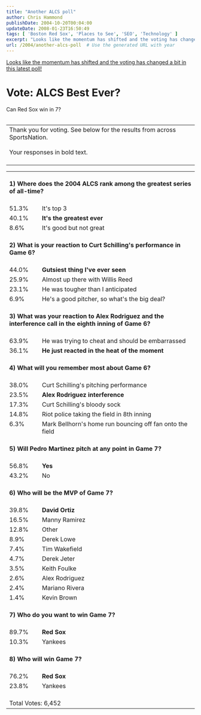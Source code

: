 ```yaml
---
title: "Another ALCS poll"
author: Chris Hammond
publishDate: 2004-10-20T00:04:00
updateDate: 2008-01-23T16:50:49
tags: [ 'Boston Red Sox', 'Places to See', 'SEO', 'Technology' ]
excerpt: "Looks like the momentum has shifted and the voting has changed a bit in this latest poll! Vote: ALCS Best Ever? Can Red Sox win in 7?    Thank you for voting. See below for the results from across SportsNation.Your responses in bold text.      1) Where does the 2004 ALCS rank among the greatest series of all-time?  51.3% It's top 3  40.1% It's the greatest ever  8.6% It's good but not great  2) What is your reaction to Curt Schilling's performance in Game 6?  44.0% Gutsiest thing I've ever seen  25.9% Almost up there with Willis Reed  23.1% He was tougher than I anticipated  6.9% He's a good pitcher, so what's the big deal?  3) What was your reaction to Alex Rodriguez and the interference call in the eighth inning of Game 6?  63.9% He was trying to cheat and should be embarrassed  36.1% He just reacted in the heat of the moment  4) What will you remember most about Game 6?  38.0% Curt Schilling's pitching performance  23.5% Alex Rodriguez interference  17.3% Curt Schilling's bloody sock  14.8% Riot police taking the field in 8th inning  6.3% Mark Bellhorn's home run bouncing off fan onto the field  5) Will Pedro Martinez pitch at any point in Game 7?  56.8% Yes  43.2% No  6) Who will be the MVP of Game 7?  39.8% David Ortiz  16.5% Manny Ramirez  12.8% Other  8.9% Derek Lowe  7.4% Tim Wakefield  4.7% Derek Jeter  3.5% Keith Foulke  2.6% Alex Rodriguez  2.4% Mariano Rivera  1.4% Kevin Brown  7) Who do you want to win Game 7?  89.7% Red Sox  10.3% Yankees  8) Who will win Game 7?  76.2% Red Sox  23.8% Yankees  Total Votes:..."
url: /2004/another-alcs-poll  # Use the generated URL with year
---
```

<P><A href="https://proxy.espn.go.com/chat/sportsnation/polling?event_id=938">Looks like the momentum has shifted and the voting has changed a bit in this latest poll!</A></P> <H1>Vote: ALCS Best Ever?</H1> <P>Can Red Sox win in 7?<BR><BR> <TABLE> <TBODY> <TR> <TD>Thank you for voting. See below for the results from across SportsNation.<BR><BR>Your responses in bold text.<BR><BR></TD></TR></TBODY></TABLE> <FORM action=polling method=get><INPUT type=hidden value=1 name=incomming><INPUT type=hidden value=938 name=event_id>  <TABLE cellSpacing=0 cellPadding=0 border=0> <TBODY> <TR> <TD vAlign=top align=left colSpan=2><BR><STRONG>1) Where does the 2004 ALCS rank among the greatest series of all-time?</STRONG><BR><BR></TD></TR> <TR> <TD vAlign=top align=left>51.3%</TD> <TD vAlign=top align=left>It's top 3<BR><I></I></TD></TR> <TR> <TD vAlign=top align=left>40.1%</TD> <TD vAlign=top align=left><STRONG>It's the greatest ever</STRONG><BR><I></I></TD></TR> <TR> <TD vAlign=top align=left>8.6%</TD> <TD vAlign=top align=left>It's good but not great<BR><I></I></TD></TR> <TR> <TD vAlign=top align=left colSpan=2><BR><STRONG>2) What is your reaction to Curt Schilling's performance in Game 6?</STRONG><BR><BR></TD></TR> <TR> <TD vAlign=top align=left>44.0%</TD> <TD vAlign=top align=left><STRONG>Gutsiest thing I've ever seen</STRONG><BR><I></I></TD></TR> <TR> <TD vAlign=top align=left>25.9%</TD> <TD vAlign=top align=left>Almost up there with Willis Reed<BR><I></I></TD></TR> <TR> <TD vAlign=top align=left>23.1%</TD> <TD vAlign=top align=left>He was tougher than I anticipated<BR><I></I></TD></TR> <TR> <TD vAlign=top align=left>6.9%</TD> <TD vAlign=top align=left>He's a good pitcher, so what's the big deal?<BR><I></I></TD></TR> <TR> <TD vAlign=top align=left colSpan=2><BR><STRONG>3) What was your reaction to Alex Rodriguez and the interference call in the eighth inning of Game 6?</STRONG><BR><BR></TD></TR> <TR> <TD vAlign=top align=left>63.9%</TD> <TD vAlign=top align=left>He was trying to cheat and should be embarrassed<BR><I></I></TD></TR> <TR> <TD vAlign=top align=left>36.1%</TD> <TD vAlign=top align=left><STRONG>He just reacted in the heat of the moment</STRONG><BR><I></I></TD></TR> <TR> <TD vAlign=top align=left colSpan=2><BR><STRONG>4) What will you remember most about Game 6?</STRONG><BR><BR></TD></TR> <TR> <TD vAlign=top align=left>38.0%</TD> <TD vAlign=top align=left>Curt Schilling's pitching performance<BR><I></I></TD></TR> <TR> <TD vAlign=top align=left>23.5%</TD> <TD vAlign=top align=left><STRONG>Alex Rodriguez interference</STRONG><BR><I></I></TD></TR> <TR> <TD vAlign=top align=left>17.3%</TD> <TD vAlign=top align=left>Curt Schilling's bloody sock<BR><I></I></TD></TR> <TR> <TD vAlign=top align=left>14.8%</TD> <TD vAlign=top align=left>Riot police taking the field in 8th inning<BR><I></I></TD></TR> <TR> <TD vAlign=top align=left>6.3%</TD> <TD vAlign=top align=left>Mark Bellhorn's home run bouncing off fan onto the field<BR><I></I></TD></TR> <TR> <TD vAlign=top align=left colSpan=2><BR><STRONG>5) Will Pedro Martinez pitch at any point in Game 7?</STRONG><BR><BR></TD></TR> <TR> <TD vAlign=top align=left>56.8%</TD> <TD vAlign=top align=left><STRONG>Yes</STRONG><BR><I></I></TD></TR> <TR> <TD vAlign=top align=left>43.2%</TD> <TD vAlign=top align=left>No<BR><I></I></TD></TR> <TR> <TD vAlign=top align=left colSpan=2><BR><STRONG>6) Who will be the MVP of Game 7?</STRONG><BR><BR></TD></TR> <TR> <TD vAlign=top align=left>39.8%</TD> <TD vAlign=top align=left><STRONG>David Ortiz</STRONG><BR><I></I></TD></TR> <TR> <TD vAlign=top align=left>16.5%</TD> <TD vAlign=top align=left>Manny Ramirez<BR><I></I></TD></TR> <TR> <TD vAlign=top align=left>12.8%</TD> <TD vAlign=top align=left>Other<BR><I></I></TD></TR> <TR> <TD vAlign=top align=left>8.9%</TD> <TD vAlign=top align=left>Derek Lowe<BR><I></I></TD></TR> <TR> <TD vAlign=top align=left>7.4%</TD> <TD vAlign=top align=left>Tim Wakefield<BR><I></I></TD></TR> <TR> <TD vAlign=top align=left>4.7%</TD> <TD vAlign=top align=left>Derek Jeter<BR><I></I></TD></TR> <TR> <TD vAlign=top align=left>3.5%</TD> <TD vAlign=top align=left>Keith Foulke<BR><I></I></TD></TR> <TR> <TD vAlign=top align=left>2.6%</TD> <TD vAlign=top align=left>Alex Rodriguez<BR><I></I></TD></TR> <TR> <TD vAlign=top align=left>2.4%</TD> <TD vAlign=top align=left>Mariano Rivera<BR><I></I></TD></TR> <TR> <TD vAlign=top align=left>1.4%</TD> <TD vAlign=top align=left>Kevin Brown<BR><I></I></TD></TR> <TR> <TD vAlign=top align=left colSpan=2><BR><STRONG>7) Who do you want to win Game 7?</STRONG><BR><BR></TD></TR> <TR> <TD vAlign=top align=left>89.7%</TD> <TD vAlign=top align=left><STRONG>Red Sox</STRONG><BR><I></I></TD></TR> <TR> <TD vAlign=top align=left>10.3%</TD> <TD vAlign=top align=left>Yankees<BR><I></I></TD></TR> <TR> <TD vAlign=top align=left colSpan=2><BR><STRONG>8) Who will win Game 7?</STRONG><BR><BR></TD></TR> <TR> <TD vAlign=top align=left>76.2%</TD> <TD vAlign=top align=left><STRONG>Red Sox</STRONG><BR><I></I></TD></TR> <TR> <TD vAlign=top align=left>23.8%</TD> <TD vAlign=top align=left>Yankees<BR><I></I></TD></TR> <TR> <TD align=left colSpan=2><BR>Total Votes: 6,452</TD></TR></TBODY></TABLE></FORM></P>
